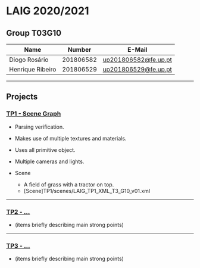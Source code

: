 # LAIG 2020/2021

## Group T03G10
| Name             | Number    | E-Mail             |
| ---------------- | --------- | ------------------ |
| Diogo Rosário    | 201806582 | up201806582@fe.up.pt |
| Henrique Ribeiro | 201806529 | up201806529@fe.up.pt |

----

## Projects

### [TP1 - Scene Graph](TP1)

- Parsing verification.
- Makes use of multiple textures and materials.
- Uses all primitive object.
- Multiple cameras and lights.

- Scene
  - A field of grass with a tractor on top.
  - [Scene]TP1/scenes/LAIG_TP1_XML_T3_G10_v01.xml

-----

### [TP2 - ...](TP2)
- (items briefly describing main strong points)

----

### [TP3 - ...](TP3)
- (items briefly describing main strong points)

